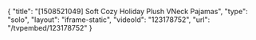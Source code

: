 {
    "title": "[1508521049] Soft   Cozy Holiday Plush VNeck Pajamas",
    "type": "solo",
    "layout": "iframe-static",
    "videoId": "123178752",
    "url": "\/tvpembed\/123178752"
}
